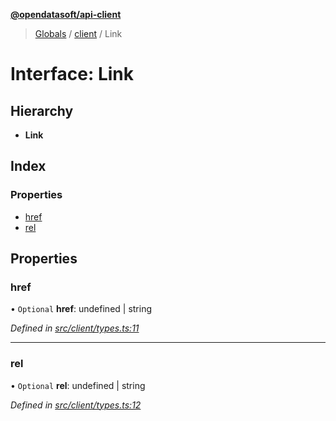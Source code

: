 **[@opendatasoft/api-client](../README.md)**

> [Globals](../globals.md) / [client](../modules/client.md) / Link

# Interface: Link

## Hierarchy

* **Link**

## Index

### Properties

* [href](client.link.md#href)
* [rel](client.link.md#rel)

## Properties

### href

• `Optional` **href**: undefined \| string

*Defined in [src/client/types.ts:11](https://github.com/opendatasoft/ods-dataviz-sdk/blob/8246d9d/packages/api-client/src/client/types.ts#L11)*

___

### rel

• `Optional` **rel**: undefined \| string

*Defined in [src/client/types.ts:12](https://github.com/opendatasoft/ods-dataviz-sdk/blob/8246d9d/packages/api-client/src/client/types.ts#L12)*
